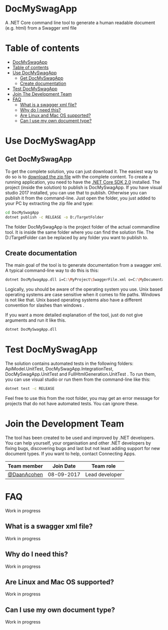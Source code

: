 # DocMySwagApp
A .NET Core command line tool to generate a human readable document (e.g. html) from a Swagger xml file

# Table of contents

  - [DocMySwagApp](#docmyswagapp)
  - [Table of contents](#table-of-contents)
  - [Use DocMySwagApp](#use-docmyswagapp)
	- [Get DocMySwagApp](#get-docmyswagapp)
	- [Create documentation](#create-documentation)
  - [Test DocMySwagApp](#test-docmyswagapp)
  - [Join The Development Team](#join-the-development-team)
  - [FAQ](#faq)
	- [What is a swagger xml file?](#what-is-a-swagger-xml-file)
	- [Why do I need this?](#why-do-i-need-this)
	- [Are Linux and Mac OS supported?](#are-linux-and-mac-os-supported)
	- [Can I use my own document type?](#can-i-use-my-own-document-type)


# Use DocMySwagApp

## Get DocMySwagApp
To get the complete solution, you can just download it. The easiest way to do so is to [download the zip file](https://github.com/ConnectingApps/DocMySwagApp/archive/master.zip) with the complete content.
To create a running application, you need to have the [.NET Core SDK 2.0](https://www.microsoft.com/net/download/core) installed. The project (inside the solution) to publish is DocMySwagApp.
If you have visual studio 2017 installed, you can use that to publish. Otherwise you can publish it from the command-line.
Just open the folder, you just added to your PC by extracting the zip file and type:

```sh
cd DocMySwagApp
dotnet publish -c RELEASE -o D:/TargetFolder
```
The folder DocMySwagApp is the project folder of the actual commandline tool. It is inside the same folder where you can find the solution file.
The D:/TargetFolder can be replaced by any folder you want to publish to.

## Create documentation
The main goal of the tool is to generate documentation from a swagger xml. A typical command-line way to do this is this:
```sh
dotnet DocMySwagApp.dll i=C:\MyProject\SwaggerFile.xml o=C:\MyDocumentationFolder\MyDocumentation.html t=html
```
Logically, you should be aware of the operating system you use. Unix based operating systems are case sensitive when it comes to file paths.
Windows is not like that. Unix based operating systems also have a different convention for slashes than windows . 

If you want a more detailed explanation of the tool, just do not give arguments and run it like this.
```sh
dotnet DocMySwagApp.dll
```

# Test DocMySwagApp
The solution contains automated tests in the following folders: ApiModel.UnitTest, DocMySwagApp.IntegrationTest, DocMySwagApp.UnitTest and FullHtmlGeneration.UnitTest .
To run them, you can use visual studio or run them from the command-line like this:

```sh
dotnet test -c RELEASE
```

Feel free to use this from the root folder, you may get an error message for projects that do not have automated tests. You can ignore these.

# Join the Development Team
The tool has been created to be used and improved by .NET developers. You can help yourself, your organisation and other .NET developers
by fixing bugs, discovering bugs and last but not least adding support for new document types. If you want to help, contact Connecting Apps.

Team member   | Join Date   | Team role      |
------------- | ----------- |----------------|
[@DaanAcohen](https://github.com/DaanAcohen)   | 08-09-2017  | Lead developer |


# FAQ
Work in progress

## What is a swagger xml file?
Work in progress

## Why do I need this?
Work in progress

## Are Linux and Mac OS supported?
Work in progress

## Can I use my own document type?
Work in progress





